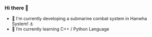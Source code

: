 ### Hi there 👋

- 🚀 I'm currently developing a submarine combat system in Hanwha System! ⚓
- 🌱 I’m currently learning C++ / Python Language
